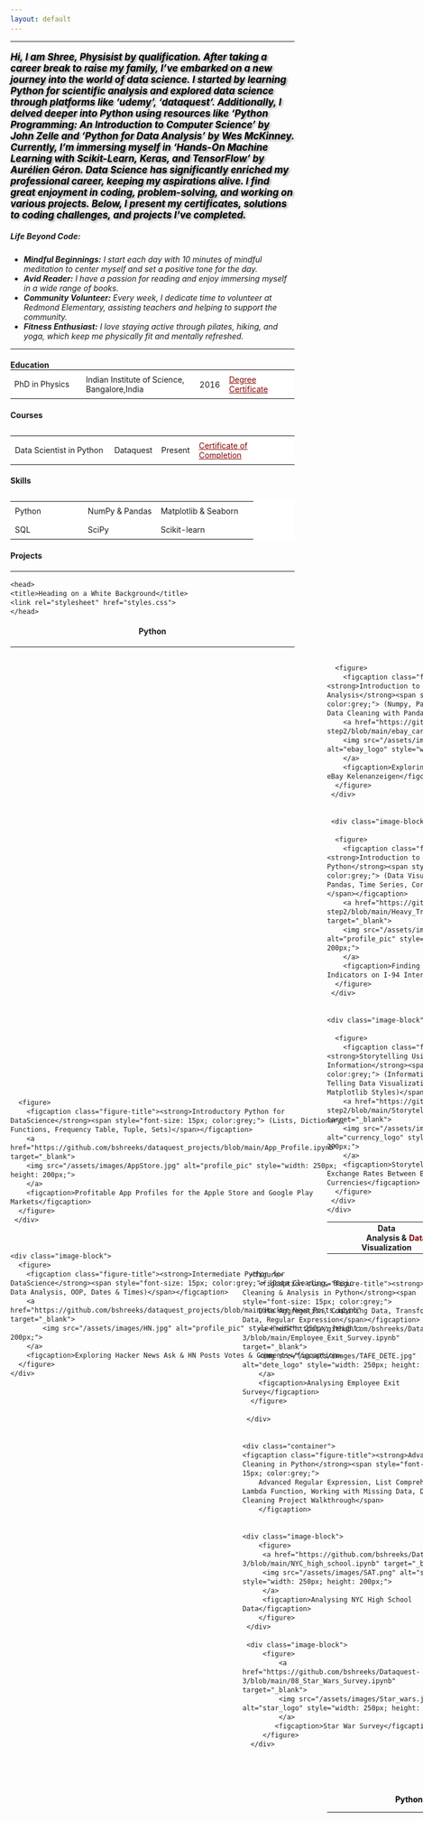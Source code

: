 ```yaml
---
layout: default
---
```


<html lang="en">
<head>
    <meta charset="UTF-8">
    <meta name="viewport" content="width=device-width, initial-scale=1.0">
    <title>Image with Paragraphs</title>
    <style>
        .container {
            display: flex;
            align-items: center;
        }

        .text p {
            margin: 0; 
            flex: 1;
            padding: 0 20px; /* Adjust padding as needed */
        }  
    </style>
</head>
<body>
    <div class="container">
        <img src="/assets/images/PP2.jpg" alt="profile_pic" style="width: 180px; height: 150px;">
        <div class="text">
            <p style="font-size: 22px; text-align: center;"><strong>Bhagyashree Bhat</strong></p>
            <p style="color: black; font-size: 15px;">Data Scientist, Machine Learning Student & Physist</p> 
            <hr style="height= 20x; background-color= black; border=none;">

            <head>
            <!-- Include Font Awesome(logos link -->
            <link rel="stylesheet" href="https://cdnjs.cloudflare.com/ajax/libs/font-awesome/6.4.2/css/all.min.css">
            <style>
             .text{
              color : maroon
              }
             .icon{
               color : maroon;
               }
            </style>
            </head>                      
            
            <p style="text-align: center;">
            <a href = "bshreeks@gmail.com" target="_blank" class="text"> 
            bshreeks@gmail.com <i class="fas fa-envelope icon"></i>
            </a>
            </p>
            
            <p style="text-align: center;">
            <a href = "https://www.linkedin.com/in/bhagyashreeks" target="_blank" class="text">
            linkedin.com/in/bhagyashreeks <i class="fab fa-linkedin icon"></i>
            </a>
            </p>
            
            <p style="text-align: center;">
            <a href="https:/github.com/bshreeks" target="_blank" class="text">
             github.com/bshreeks/ <i class="fab fa-github icon"></i>
            </a>
            </p>
        </div>
    </div>
</body>

<head>
    <meta charset="UTF-8">
    <meta name="viewport" content="width=device-width, initial-scale=1.0">
    <title>Logo with Text</title>
    <style>
        .container {
            display: flex;
            align-items: center;
        }

        .logo {
            margin-right: 20px; /* Adjust margin as needed */
        }
    </style>
</head>
</html>
<head>
    <meta charset="UTF-8">
    <meta name="viewport" content="width=device-width, initial-scale=1.0">
    <title>Thick Line</title>
    <style>
        hr.thick {
            border: none;
            background-color: maroon; /* Line color */
            height: 5px; /* Line thickness */
        }
    </style>
</head>
<body>
    <hr class="thick">
</body>


<head>
    <meta charset="UTF-8">
    <meta name="viewport" content="width=device-width, initial-scale=1.0">
    <title>Shadowed Paragraph</title>
    <style>
        .shadowed-paragraph {
            text-shadow: 2px 2px 4px rgba(0, 0, 0, 0.5); /* Horizontal offset, vertical offset, blur radius, color */
        }
    </style>
</head>

<body><b><p style= "font-size: 17px; color: black;" class="shadowed-paragraph"><em>Hi, I am Shree, Physisist by qualification. After taking a career break to raise my family, I’ve embarked on a new journey into the world of data science. I started by learning Python for scientific analysis and explored data science through platforms like ‘udemy’, ‘dataquest’. Additionally, I delved deeper into Python using resources like ‘Python Programming: An Introduction to Computer Science’ by John Zelle and ‘Python for Data Analysis’ by Wes McKinney. Currently, I’m immersing myself in ‘Hands-On Machine Learning with Scikit-Learn, Keras, and TensorFlow’ by Aurélien Géron. Data Science has significantly enriched my professional career, keeping my aspirations alive. I find great enjoyment in coding, problem-solving, and working on various projects. Below, I present my certificates, solutions to coding challenges, and projects I've completed.</em></p></b></body>

<section id="life-beyond-code">
   <em> 
    <h5>Life Beyond Code:</h5>
    <ul>
        <li><strong>Mindful Beginnings:</strong> I start each day with 10 minutes of mindful meditation to center myself and set a positive tone for the day.</li>
        <li><strong>Avid Reader:</strong> I have a passion for reading and enjoy immersing myself in a wide range of books.</li>
        <li><strong>Community Volunteer:</strong> Every week, I dedicate time to volunteer at Redmond Elementary, assisting teachers and helping to support the community.</li>
        <li><strong>Fitness Enthusiast:</strong> I love staying active through pilates, hiking, and yoga, which keep me physically fit and mentally refreshed.</li>
    </ul>
   </em> 
</section>


<body>
    <hr class="thick">
</body>


<h4 style="margin-bottom:0;"><b>Education</b></h4>
<table style="border-collapse: collapse; width: 100%; margin-top: 0;">
<style>
  table {
    background-color: white; 
  }
  .custom_color{
      color: maroon
      }
</style>
  <colgroup>
    <col style="width: 25%;">
    <col style="width: 40%;">
  </colgroup>
  <tbody>
    <tr>
      <td>PhD in Physics</td>
      <td style="padding: 8px;">Indian Institute of Science, Bangalore,India</td>
      <td style="padding: 8px;">2016</td>
      <td style="padding: 8px;"><a href="https://www.linkedin.com/in/bhagyashreeks/" target="_blank" class="custom_color">Degree Certificate</a></td>
    </tr>
<table>

<h4 style="margin-bottom:0;"><b>Courses</b></h4>
<table style="border-collapse: collapse; width: 100%; margin-top: 0;">
  <colgroup>
    <col style="width: 35%;">
    <col style="width: 15%;">
  </colgroup>
  <tbody>
    <tr>
      <td style="padding: 8px;">Data Scientist in Python</td>
      <td style="padding: 8px;">Dataquest</td>
      <td style="padding: 8px;">Present</td>
      <td style="padding: 8px;"><a href="https://www.linkedin.com/in/bhagyashreeks/" target="_blank" class="custom_color">Certificate of Completion</a></td>
    </tr>
<table>

<h4 style="margin-bottom:0;"><b>Skills</b></h4>
<table style="border-collapse: collapse; width: 100%; margin-top: 0;">
  <colgroup>
    <col style="width: 30%;">
    <col style="width: 30%;">
  </colgroup>
  <tbody>
    <tr>
      <td style="padding: 8px;">Python</td>
      <td style="padding: 8px;">NumPy & Pandas</td>
      <td style="padding: 8px;">Matplotlib & Seaborn</td>
    </tr>
    <tr>
      <td style="padding: 8px;">SQL</td>
      <td style="padding: 8px;">SciPy</td>
      <td style="padding: 8px;">Scikit-learn</td>
    </tr>
  </tbody>
</table>


<h4><b>Projects</b></h4>
<hr style="border:0; color:black;">
<head>
<meta charset="UTF-8">
<meta name="viewport" content="width=device-width, initial-scale=1.0">

    <head>
    <title>Heading on a White Background</title>
    <link rel="stylesheet" href="styles.css">
    </head>

<body>
    <section>
        <h4 style="text-align:center;"><span class="background">Python</span></h4>
    </section>
</body>
<hr>


<div class="container">
    <div class="image-block">
    
      <figure>
        <figcaption class="figure-title"><strong>Introductory Python for DataScience</strong><span style="font-size: 15px; color:grey;"> (Lists, Dictionary, Functions, Frequency Table, Tuple, Sets)</span></figcaption>
        <a href="https://github.com/bshreeks/dataquest_projects/blob/main/App_Profile.ipynb" target="_blank">
        <img src="/assets/images/AppStore.jpg" alt="profile_pic" style="width: 250px; height: 200px;">
        </a>
        <figcaption>Profitable App Profiles for the Apple Store and Google Play Markets</figcaption>
      </figure>
     </div>



    <div class="image-block">
      <figure>
        <figcaption class="figure-title"><strong>Intermediate Python for DataScience</strong><span style="font-size: 15px; color:grey;"> (Data Cleaning, Basic Data Analysis, OOP, Dates & Times)</span></figcaption>
        <a href="https://github.com/bshreeks/dataquest_projects/blob/main/Hacker_News_Posts.ipynb" target="_blank">
            <img src="/assets/images/HN.jpg" alt="profile_pic" style="width: 250px; height: 200px;">
        </a>
        <figcaption>Exploring Hacker News Ask & HN Posts Votes & Comments</figcaption>
      </figure>
    </div>
  </div>  



<hr>



<body>
    <section>
        <h4 style="text-align:center;"><span class="background">Data Analysis & Visualization</span></h4>
    </section>
</body>
<hr>

<div class="container" style="transform:TranslateX(-150px);">
    <div class="image-block">
    
      <figure>
        <figcaption class="figure-title"><strong>Introduction to Pandas and Numpy for Data Analysis</strong><span style="font-size: 15px; color:grey;"> (Numpy, Pandas, Data Exploration and Data Cleaning with Pandas)</span></figcaption>
        <a href="https://github.com/bshreeks/dataquest-step2/blob/main/ebay_car_sales.ipynb" target="_blank">
        <img src="/assets/images/ebay_logo.png" alt="ebay_logo" style="width: 250px; height: 200px;">
        </a>
        <figcaption>Exploring ebay Car Sales Data from eBay Kelenanzeigen</figcaption>
      </figure>
     </div>


     <div class="image-block">
    
      <figure>
        <figcaption class="figure-title"><strong>Introduction to Data Visualization in Python</strong><span style="font-size: 15px; color:grey;"> (Data Visualization with Python and Pandas, Time Series, Correlations, Relational Plots)</span></figcaption>
        <a href="https://github.com/bshreeks/dataquest-step2/blob/main/Heavy_Traffic_Indicator.ipynb" target="_blank">
        <img src="/assets/images/I94.jpg" alt="profile_pic" style="width: 250px; height: 200px;">
        </a>
        <figcaption>Finding Heavy Westbound Traffic Indicators on I-94 Interstate Highway</figcaption>
      </figure>
     </div>


    <div class="image-block">
    
      <figure>
        <figcaption class="figure-title"><strong>Storytelling Using Data Visualization & Information</strong><span style="font-size: 15px; color:grey;"> (Information Design Principle, Story Telling Data Visualization, Gestalt Principles, Matplotlib Styles)</span></figcaption>
        <a href="https://github.com/bshreeks/dataquest-step2/blob/main/Storytelling_Data_Visualization.ipynb" target="_blank">
        <img src="/assets/images/currency_logo.png" alt="currency_logo" style="width: 250px; height: 200px;">
        </a>
        <figcaption>Storytelling Data Visualization on Exchange Rates Between Euro & Other Currencies</figcaption>
      </figure>
     </div>
    </div>


<hr>
<head>
    <title>Heading in a Block Example</title>
</head>
<body>
    <section>
        <h4 style="text-align:center; color:maroon;"><span class="background">Data Cleaning</span></h4>
    </section>
</body>
<hr>

<div class="container" style="transform:TranslateX(-150px);">
    <div class="image-block">
    
      <figure>
        <figcaption class="figure-title"><strong>Data Cleaning & Analysis in Python</strong><span style="font-size: 15px; color:grey;"> 
        Data Aggregation, Combining Data, Transforming Data, Regular Expression</span></figcaption>
        <a href="https://github.com/bshreeks/Dataquest-3/blob/main/Employee_Exit_Survey.ipynb" target="_blank">
        <img src="/assets/images/TAFE_DETE.jpg" alt="dete_logo" style="width: 250px; height: 200px;">
        </a>
        <figcaption>Analysing Employee Exit Survey</figcaption>
      </figure>
     
     </div>

     
    <div class="container">
    <figcaption class="figure-title"><strong>Advanced Data Cleaning in Python</strong><span style="font-size: 15px; color:grey;"> 
        Advanced Regular Expression, List Comprehension & Lambda Function, Working with Missing Data, Data Cleaning Project Walkthrough</span> 
        </figcaption>

    
    <div class="image-block">
        <figure>
         <a href="https://github.com/bshreeks/Dataquest-3/blob/main/NYC_high_school.ipynb" target="_blank">
         <img src="/assets/images/SAT.png" alt="sat_logo" style="width: 250px; height: 200px;">
         </a>
         <figcaption>Analysing NYC High School Data</figcaption>
        </figure>
     </div>

     <div class="image-block">
         <figure>
             <a href="https://github.com/bshreeks/Dataquest-3/blob/main/08_Star_Wars_Survey.ipynb" target="_blank">
             <img src="/assets/images/Star_wars.jpg" alt="star_logo" style="width: 250px; height: 200px;">
             </a>
            <figcaption>Star War Survey</figcaption>
         </figure>   
      </div>
   </div>   
  </div>





<br><br>
<h4 style="margin-bottom: 0; color:black; text-align:center;"><b>Python Programming</b></h4>
<hr>
<head>
    <meta charset="UTF-8">
    <meta name="viewport" content="width=device-width, initial-scale=1.0">
    <title>Image with Paragraphs</title>
    <style>
        .container {
            display: flex;
            align-items: center;
        }

        .text p {
            margin: 0; 
            flex: 1;
            padding: 0 20px; /* Adjust padding as needed */
        }  
    </style>
</head>
<body>
    <div class="container">
        <a href="https://github.com/bshreeks/Python-Programming-Exercises-" target="_blank">
        <img src="/assets/images/Python_Programming.png" alt="profile_pic" style="width: 250px; height: 200px;">
        </a>
        <div class="text">
            <p style="color:maroon;"><strong>Python Programming: An Introduction to Computer Science by John Zelle</strong></p>
            <p><i>In this project I have organized solutions to programming exercises into separate sections, each corresponding to individual  chapters of the textbook.</i></p>
        </div>
    </div>
</body>
